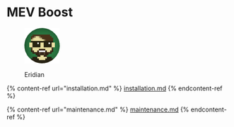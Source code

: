 # MEV Boost

<figure><img src="https://raw.githubusercontent.com/DVStakers/docs/main/.gitbook/assets/Eridian.png" alt=""><figcaption><p>Eridian</p></figcaption></figure>

{% content-ref url="installation.md" %}
[installation.md](installation.md)
{% endcontent-ref %}

{% content-ref url="maintenance.md" %}
[maintenance.md](maintenance.md)
{% endcontent-ref %}
